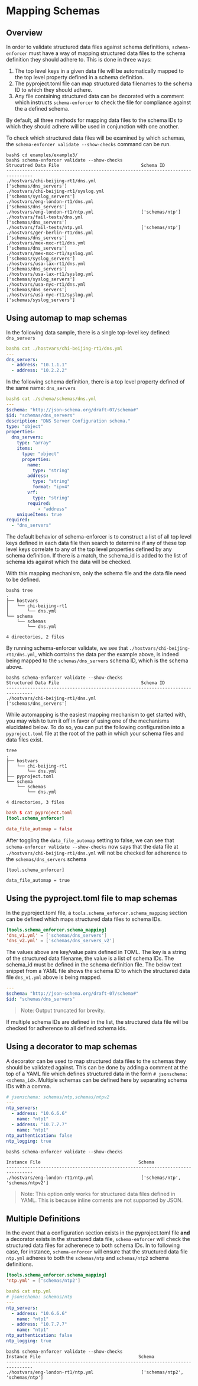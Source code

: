 # Mapping Schemas

## Overview
In order to validate structured data files against schema definitions, `schema-enforcer` must have a way of mapping structured data files to the schema definition they should adhere to. This is done in three ways:

1) The top level keys in a given data file will be automatically mapped to the top level property defined in a schema definition.
2) The pyproject.toml file can map structured data filenames to the schema ID to which they should adhere.
3) Any file containing structured data can be decorated with a comment which instructs `schema-enforcer` to check the file for compliance against the a defined schema.

By default, all three methods for mapping data files to the schema IDs to which they should adhere will be used in conjunction with one another.

To check which structured data files will be examined by which schemas, the `schema-enforcer validate --show-checks` command can be run.

```cli
bash$ cd examples/example3/
bash$ schema-enforcer validate --show-checks
Strucutred Data File                               Schema ID
--------------------------------------------------------------------------------
./hostvars/chi-beijing-rt1/dns.yml                 ['schemas/dns_servers']
./hostvars/chi-beijing-rt1/syslog.yml              ['schemas/syslog_servers']
./hostvars/eng-london-rt1/dns.yml                  ['schemas/dns_servers']
./hostvars/eng-london-rt1/ntp.yml                  ['schemas/ntp']
./hostvars/fail-tests/dns.yml                      ['schemas/dns_servers']
./hostvars/fail-tests/ntp.yml                      ['schemas/ntp']
./hostvars/ger-berlin-rt1/dns.yml                  ['schemas/dns_servers']
./hostvars/mex-mxc-rt1/dns.yml                     ['schemas/dns_servers']
./hostvars/mex-mxc-rt1/syslog.yml                  ['schemas/syslog_servers']
./hostvars/usa-lax-rt1/dns.yml                     ['schemas/dns_servers']
./hostvars/usa-lax-rt1/syslog.yml                  ['schemas/syslog_servers']
./hostvars/usa-nyc-rt1/dns.yml                     ['schemas/dns_servers']
./hostvars/usa-nyc-rt1/syslog.yml                  ['schemas/syslog_servers']
```

## Using automap to map schemas

In the following data sample, there is a single top-level key defined: `dns_servers`

```yaml
bash$ cat ./hostvars/chi-beijing-rt1/dns.yml
---
dns_servers:
  - address: "10.1.1.1"
  - address: "10.2.2.2"
```

In the following schema definition, there is a top level property defined of the same name: `dns_servers`

```yaml
bash$ cat ./schema/schemas/dns.yml
---
$schema: "http://json-schema.org/draft-07/schema#"
$id: "schemas/dns_servers"
description: "DNS Server Configuration schema."
type: "object"
properties:
  dns_servers:
    type: "array"
    items:
      type: "object"
      properties:
        name:
          type: "string"
        address:
          type: "string"
          format: "ipv4"
        vrf:
          type: "string"
        required:
            - "address"
    uniqueItems: true
required:
  - "dns_servers"
```

The default behavior of schema-enforcer is to construct a list of all top level keys defined in each data file then search to determine if any of these top level keys correlate to any of the top level properties defined by any schema definition. If there is a match, the schema_id is added to the list of schema ids against which the data will be checked.

With this mapping mechanism, only the schema file and the data file need to be defined.

```cli
bash$ tree
.
├── hostvars
│   └── chi-beijing-rt1
│       └── dns.yml
└── schema
    └── schemas
        └── dns.yml

4 directories, 2 files
```

By running schema-enforcer validate, we see that `./hostvars/chi-beijing-rt1/dns.yml`, which contains the data per the example above, is indeed being mapped to the `schemas/dns_servers` schema ID, which is the schema above.

```cli
bash$ schema-enforcer validate --show-checks
Structured Data File                               Schema ID
--------------------------------------------------------------------------------
./hostvars/chi-beijing-rt1/dns.yml                 ['schemas/dns_servers']
```

While automapping is the easiest mapping mechanism to get started with, you may wish to turn it off in favor of using one of the mechanisms elucidated below. To do so, you can put the following configuration into a `pyproject.toml` file at the root of the path in which your schema files and data files exist.

```cli
tree
.
├── hostvars
│   └── chi-beijing-rt1
│       └── dns.yml
├── pyproject.toml
└── schema
    └── schemas
        └── dns.yml

4 directories, 3 files
```

```toml
bash $ cat pyproject.toml
[tool.schema_enforcer]

data_file_automap = false
```

After toggling the `data_file_automap` setting to false, we can see that `schema-enforcer validate --show-checks` now says that the data file at `./hostvars/chi-beijing-rt1/dns.yml` will not be checked for adherence to the `schemas/dns_servers` schema

```cli
[tool.schema_enforcer]

data_file_automap = true
```

## Using the pyproject.toml file to map schemas

In the pyproject.toml file, a `tools.schema_enforcer.schema_mapping` section can be defined which maps structured data files to schema IDs.

```toml
[tools.schema_enforcer.schema_mapping]
'dns_v1.yml' = ['schemas/dns_servers']
'dns_v2.yml' = ['schemas/dns_servers_v2']
```

The values above are key/value pairs defined in TOML. The key is a string of the structured data filename, the value is a list of schema IDs. The schema_id must be defined in the schema definition file. The below text snippet from a YAML file shows the schema ID to which the structured data file `dns_v1.yml` above is being mapped.

```yaml
---
$schema: "http://json-schema.org/draft-07/schema#"
$id: "schemas/dns_servers"
```

> Note: Output truncated for brevity.

If multiple schema IDs are defined in the list, the structured data file will be checked for adherence to all defined schema ids.

## Using a decorator to map schemas

A decorator can be used to map structured data files to the schemas they should be validated against. This can be done by adding a comment at the top of a YAML file which defines structured data in the form `# jsonschema: <schema_id>`. Multiple schemas can be defined here by separating schema IDs with a comma.

```yaml
# jsonschema: schemas/ntp,schemas/ntpv2
---
ntp_servers:
  - address: "10.6.6.6"
    name: "ntp1"
  - address: "10.7.7.7"
    name: "ntp1"
ntp_authentication: false
ntp_logging: true
```

```cli
bash$ schema-enforcer validate --show-checks

Instance File                                     Schema
--------------------------------------------------------------------------------
./hostvars/eng-london-rt1/ntp.yml                  ['schemas/ntp', 'schemas/ntpv2']
```

> Note: This option only works for structured data files defined in YAML. This is because inline coments are not supported by JSON.

## Multiple Definitions

In the event that a configuration section exists in the pyproject.toml file **and** a decorator exists in the structured data file, `schema-enforcer` will check the structured data files for adherenece to both schema IDs. In to following case, for instance, `schema-enforcer` will ensure that the structured data file `ntp.yml` adheres to both the `schemas/ntp` and `schemas/ntp2` schema definitions.

```toml
[tools.schema_enforcer.schema_mapping]
'ntp.yml' = ['schemas/ntp2']
```

```yaml
bash$ cat ntp.yml
# jsonschema: schemas/ntp
---
ntp_servers:
  - address: "10.6.6.6"
    name: "ntp1"
  - address: "10.7.7.7"
    name: "ntp1"
ntp_authentication: false
ntp_logging: true
```

```cli
bash$ schema-enforcer validate --show-checks
Instance File                                     Schema
--------------------------------------------------------------------------------
./hostvars/eng-london-rt1/ntp.yml                  ['schemas/ntp2', 'schemas/ntp']
```
